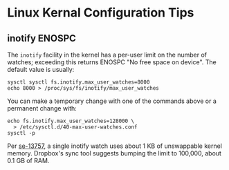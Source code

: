 Linux Kernal Configuration Tips
===============================


inotify ENOSPC
--------------

The `inotify` facility in the kernel has a per-user limit on the
number of watches; exceeding this returns ENOSPC "No free space on
device". The default value is usually:

    sysctl sysctl fs.inotify.max_user_watches=8000
    echo 8000 > /proc/sys/fs/inotify/max_user_watches

You can make a temporary change with one of the commands above or a
permanent change with:

    echo fs.inotify.max_user_watches=128000 \
      > /etc/sysctl.d/40-max-user-watches.conf
    sysctl -p

Per [se-13757], a single inotify watch uses about 1 KB of unswappable
kernel memory. Dropbox's sync tool suggests bumping the limit to
100,000, about 0.1 GB of RAM.



[se-13757]: https://unix.stackexchange.com/a/13757/10489
